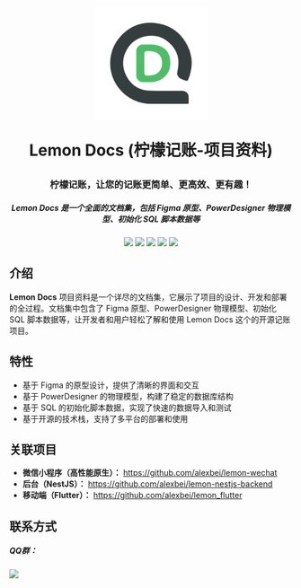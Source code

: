<p align="center">
    <img src="https://raw.githubusercontent.com/alexbei/lemon-docs/main/images/logo/lemon-docs-logo.png" alt=logo" width="200" height="200" />
</p>

<h1 align="center" style="margin: 30px 0 30px; font-weight: bold;">Lemon Docs (柠檬记账-项目资料)</h1>
<h3 align="center">柠檬记账，让您的记账更简单、更高效、更有趣！</h3>
<h5 align="center">Lemon Docs 是一个全面的文档集，包括 Figma 原型、PowerDesigner 物理模型、初始化 SQL 脚本数据等</h5>

<p align="center">    
    <a><img src="https://img.shields.io/github/stars/alexbei/lemon-docs?style=social"></a>
    <a><img src="https://img.shields.io/github/forks/alexbei/lemon-docs?style=social"></a>
    <a><img src="https://img.shields.io/github/issues/alexbei/lemon-docs"></a>
    <a><img src="https://img.shields.io/github/repo-size/alexbei/lemon-docs"></a>
    <a><img src="https://img.shields.io/github/license/alexbei/lemon-docs"></a>
</p>



## 介绍

**Lemon Docs** 项目资料是一个详尽的文档集，它展示了项目的设计、开发和部署的全过程。文档集中包含了 Figma 原型、PowerDesigner 物理模型、初始化 SQL 脚本数据等，让开发者和用户轻松了解和使用 Lemon Docs 这个的开源记账项目。



## 特性

- 基于 Figma 的原型设计，提供了清晰的界面和交互
- 基于 PowerDesigner 的物理模型，构建了稳定的数据库结构
- 基于 SQL 的初始化脚本数据，实现了快速的数据导入和测试
- 基于开源的技术栈，支持了多平台的部署和使用



## 关联项目

- **微信小程序（高性能原生）：** https://github.com/alexbei/lemon-wechat
- **后台（NestJS）：** https://github.com/alexbei/lemon-nestjs-backend
- **移动端（Flutter）：** https://github.com/alexbei/lemon_flutter



## 联系方式

##### QQ群：
<a href="https://qm.qq.com/cgi-bin/qm/qr?k=2Qcv_tL-4hJQJpy8y41cpkx5tM-ENWaO&jump_from=webapi"><img src="https://img.shields.io/badge/%E5%8F%AF%E5%8A%A0-742462745-brightgreen"></a>